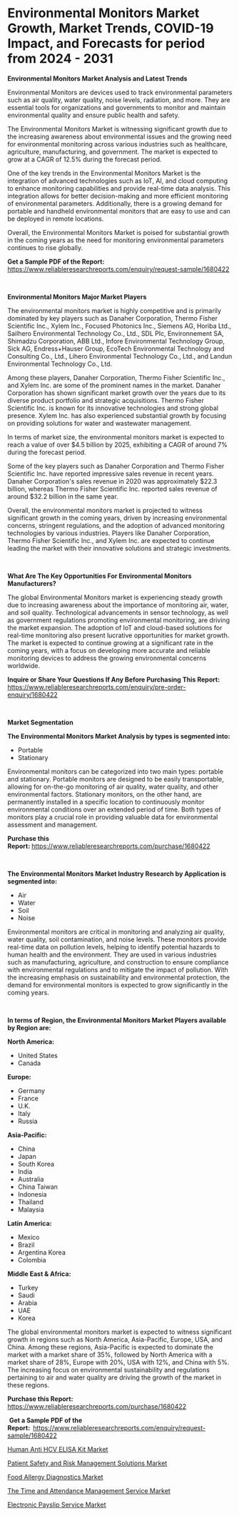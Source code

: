 <p><h1>Environmental Monitors Market Growth, Market Trends, COVID-19 Impact, and Forecasts for period from 2024 - 2031</h1></p><p><strong>Environmental Monitors Market Analysis and Latest Trends</strong></p>
<p><p>Environmental Monitors are devices used to track environmental parameters such as air quality, water quality, noise levels, radiation, and more. They are essential tools for organizations and governments to monitor and maintain environmental quality and ensure public health and safety.</p><p>The Environmental Monitors Market is witnessing significant growth due to the increasing awareness about environmental issues and the growing need for environmental monitoring across various industries such as healthcare, agriculture, manufacturing, and government. The market is expected to grow at a CAGR of 12.5% during the forecast period.</p><p>One of the key trends in the Environmental Monitors Market is the integration of advanced technologies such as IoT, AI, and cloud computing to enhance monitoring capabilities and provide real-time data analysis. This integration allows for better decision-making and more efficient monitoring of environmental parameters. Additionally, there is a growing demand for portable and handheld environmental monitors that are easy to use and can be deployed in remote locations.</p><p>Overall, the Environmental Monitors Market is poised for substantial growth in the coming years as the need for monitoring environmental parameters continues to rise globally.</p></p>
<p><strong>Get a Sample PDF of the Report:&nbsp;</strong> <a href="https://www.reliableresearchreports.com/enquiry/request-sample/1680422">https://www.reliableresearchreports.com/enquiry/request-sample/1680422</a></p>
<p>&nbsp;</p>
<p><strong>Environmental Monitors Major Market Players</strong></p>
<p><p>The environmental monitors market is highly competitive and is primarily dominated by key players such as Danaher Corporation, Thermo Fisher Scientific Inc., Xylem Inc., Focused Photonics Inc., Siemens AG, Horiba Ltd., Sailhero Environmental Technology Co., Ltd., SDL Plc, Environnement SA, Shimadzu Corporation, ABB Ltd., Infore Environmental Technology Group, Sick AG, Endress+Hauser Group, EcoTech Environmental Technology and Consulting Co., Ltd., Lihero Environmental Technology Co., Ltd., and Landun Environmental Technology Co., Ltd. </p><p>Among these players, Danaher Corporation, Thermo Fisher Scientific Inc., and Xylem Inc. are some of the prominent names in the market. Danaher Corporation has shown significant market growth over the years due to its diverse product portfolio and strategic acquisitions. Thermo Fisher Scientific Inc. is known for its innovative technologies and strong global presence. Xylem Inc. has also experienced substantial growth by focusing on providing solutions for water and wastewater management. </p><p>In terms of market size, the environmental monitors market is expected to reach a value of over $4.5 billion by 2025, exhibiting a CAGR of around 7% during the forecast period. </p><p>Some of the key players such as Danaher Corporation and Thermo Fisher Scientific Inc. have reported impressive sales revenue in recent years. Danaher Corporation's sales revenue in 2020 was approximately $22.3 billion, whereas Thermo Fisher Scientific Inc. reported sales revenue of around $32.2 billion in the same year. </p><p>Overall, the environmental monitors market is projected to witness significant growth in the coming years, driven by increasing environmental concerns, stringent regulations, and the adoption of advanced monitoring technologies by various industries. Players like Danaher Corporation, Thermo Fisher Scientific Inc., and Xylem Inc. are expected to continue leading the market with their innovative solutions and strategic investments.</p></p>
<p>&nbsp;</p>
<p><strong>What Are The Key Opportunities For Environmental Monitors Manufacturers?</strong></p>
<p><p>The global Environmental Monitors market is experiencing steady growth due to increasing awareness about the importance of monitoring air, water, and soil quality. Technological advancements in sensor technology, as well as government regulations promoting environmental monitoring, are driving the market expansion. The adoption of IoT and cloud-based solutions for real-time monitoring also present lucrative opportunities for market growth. The market is expected to continue growing at a significant rate in the coming years, with a focus on developing more accurate and reliable monitoring devices to address the growing environmental concerns worldwide.</p></p>
<p><strong>Inquire or Share Your Questions If Any Before Purchasing This Report:</strong> <a href="https://www.reliableresearchreports.com/enquiry/pre-order-enquiry/1680422">https://www.reliableresearchreports.com/enquiry/pre-order-enquiry/1680422</a></p>
<p>&nbsp;</p>
<p><strong>Market Segmentation</strong></p>
<p><strong>The Environmental Monitors Market Analysis by types is segmented into:</strong></p>
<p><ul><li>Portable</li><li>Stationary</li></ul></p>
<p><p>Environmental monitors can be categorized into two main types: portable and stationary. Portable monitors are designed to be easily transportable, allowing for on-the-go monitoring of air quality, water quality, and other environmental factors. Stationary monitors, on the other hand, are permanently installed in a specific location to continuously monitor environmental conditions over an extended period of time. Both types of monitors play a crucial role in providing valuable data for environmental assessment and management.</p></p>
<p><strong>Purchase this Report:&nbsp;</strong><a href="https://www.reliableresearchreports.com/purchase/1680422">https://www.reliableresearchreports.com/purchase/1680422</a></p>
<p>&nbsp;</p>
<p><strong>The Environmental Monitors Market Industry Research by Application is segmented into:</strong></p>
<p><ul><li>Air</li><li>Water</li><li>Soil</li><li>Noise</li></ul></p>
<p><p>Environmental monitors are critical in monitoring and analyzing air quality, water quality, soil contamination, and noise levels. These monitors provide real-time data on pollution levels, helping to identify potential hazards to human health and the environment. They are used in various industries such as manufacturing, agriculture, and construction to ensure compliance with environmental regulations and to mitigate the impact of pollution. With the increasing emphasis on sustainability and environmental protection, the demand for environmental monitors is expected to grow significantly in the coming years.</p></p>
<p>&nbsp;</p>
<p><strong>In terms of Region, the Environmental Monitors Market Players available by Region are:</strong></p>
<p>
    <p> <strong> North America: </strong>
        <ul>
            <li>United States</li>
            <li>Canada</li>
        </ul>
        </p> 
    <p> <strong> Europe: </strong>
        <ul>
            <li>Germany</li>
            <li>France</li>
            <li>U.K.</li>
            <li>Italy</li>
            <li>Russia</li>
        </ul>
        </p> 
    <p> <strong> Asia-Pacific: </strong>
        <ul>
            <li>China</li>
            <li>Japan</li>
            <li>South Korea</li>
            <li>India</li>
            <li>Australia</li>
            <li>China Taiwan</li>
            <li>Indonesia</li>
            <li>Thailand</li>
            <li>Malaysia</li>
        </ul>
        </p> 
    <p> <strong> Latin America: </strong>
        <ul>
            <li>Mexico</li>
            <li>Brazil</li>
            <li>Argentina Korea</li>
            <li>Colombia</li>
        </ul>
        </p> 
    <p> <strong> Middle East & Africa: </strong>
        <ul>
            <li>Turkey</li>
            <li>Saudi</li>
            <li>Arabia</li>
            <li>UAE</li>
            <li>Korea</li>
        </ul>
    </p>
    </p>
<p><p>The global environmental monitors market is expected to witness significant growth in regions such as North America, Asia-Pacific, Europe, USA, and China. Among these regions, Asia-Pacific is expected to dominate the market with a market share of 35%, followed by North America with a market share of 28%, Europe with 20%, USA with 12%, and China with 5%. The increasing focus on environmental sustainability and regulations pertaining to air and water quality are driving the growth of the market in these regions.</p></p>
<p><strong>Purchase this Report: </strong><a href="https://www.reliableresearchreports.com/purchase/1680422">https://www.reliableresearchreports.com/purchase/1680422</a></p>
<p>&nbsp;<strong>Get a Sample PDF of the Report:&nbsp;&nbsp;</strong><a href="https://www.reliableresearchreports.com/enquiry/request-sample/1680422">https://www.reliableresearchreports.com/enquiry/request-sample/1680422</a></p>
<p><strong></strong></p>
<p><p><a href="https://medium.com/p/5b4dc661ea64/edit">Human Anti HCV ELISA Kit Market</a></p><p><a href="https://medium.com/p/f58853106ce4/edit">Patient Safety and Risk Management Solutions Market</a></p><p><a href="https://medium.com/p/faca186e18e7/edit">Food Allergy Diagnostics Market</a></p><p><a href="https://medium.com/p/7527f16581e0/edit">The Time and Attendance Management Service Market</a></p><p><a href="https://medium.com/p/92a27df39940/edit">Electronic Payslip Service Market</a></p></p>